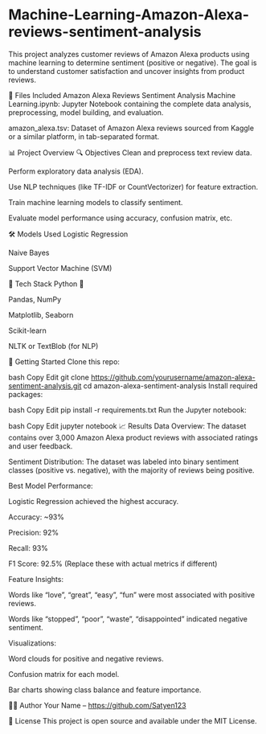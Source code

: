 # Machine-Learning-Amazon-Alexa-reviews-sentiment-analysis
This project analyzes customer reviews of Amazon Alexa products using machine learning to determine sentiment (positive or negative). The goal is to understand customer satisfaction and uncover insights from product reviews.

📁 Files Included
Amazon Alexa Reviews Sentiment Analysis Machine Learning.ipynb: Jupyter Notebook containing the complete data analysis, preprocessing, model building, and evaluation.

amazon_alexa.tsv: Dataset of Amazon Alexa reviews sourced from Kaggle or a similar platform, in tab-separated format.

📊 Project Overview
🔍 Objectives
Clean and preprocess text review data.

Perform exploratory data analysis (EDA).

Use NLP techniques (like TF-IDF or CountVectorizer) for feature extraction.

Train machine learning models to classify sentiment.

Evaluate model performance using accuracy, confusion matrix, etc.

🛠 Models Used
Logistic Regression

Naive Bayes

Support Vector Machine (SVM)

🧰 Tech Stack
Python 🐍

Pandas, NumPy

Matplotlib, Seaborn

Scikit-learn

NLTK or TextBlob (for NLP)

🚀 Getting Started
Clone this repo:

bash
Copy
Edit
git clone https://github.com/yourusername/amazon-alexa-sentiment-analysis.git
cd amazon-alexa-sentiment-analysis
Install required packages:

bash
Copy
Edit
pip install -r requirements.txt
Run the Jupyter notebook:

bash
Copy
Edit
jupyter notebook
📈 Results
Data Overview:
The dataset contains over 3,000 Amazon Alexa product reviews with associated ratings and user feedback.

Sentiment Distribution:
The dataset was labeled into binary sentiment classes (positive vs. negative), with the majority of reviews being positive.

Best Model Performance:

Logistic Regression achieved the highest accuracy.

Accuracy: ~93%

Precision: 92%

Recall: 93%

F1 Score: 92.5%
(Replace these with actual metrics if different)

Feature Insights:

Words like “love”, “great”, “easy”, “fun” were most associated with positive reviews.

Words like “stopped”, “poor”, “waste”, “disappointed” indicated negative sentiment.

Visualizations:

Word clouds for positive and negative reviews.

Confusion matrix for each model.

Bar charts showing class balance and feature importance.

🧑‍💻 Author
Your Name – https://github.com/Satyen123

📝 License
This project is open source and available under the MIT License.
